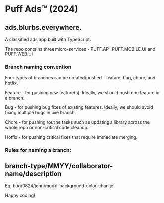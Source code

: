# Puff Ads™ (2024)

## ads.blurbs.everywhere.

A classified ads app built with TypeScript.

The repo contains three micro-services - PUFF.API, PUFF.MOBILE.UI and PUFF.WEB.UI

### Branch naming convention

Four types of branches can be created/pushed - feature, bug, chore, and hotfix.

Feature - for pushing new feature(s). Ideally, we should push one feature in a branch.

Bug - for pushing bug fixes of existing features. Ideally, we should avoid fixing multiple bugs in one branch.

Chore - for pushing routine tasks such as updating a library across the whole repo or non-critical code cleanup.

Hotfix - for pushing critical fixes that require immediate merging.

### Rules for naming a branch:

## branch-type/MMYY/collaborator-name/description

Eg. bug/0824/john/modal-background-color-change

Happy coding!

